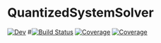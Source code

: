 # QuantizedSystemSolver
[![Dev](https://img.shields.io/badge/docs-dev-blue.svg)](https://github.com/mongibellili/QuantizedSystemSolver)
#[![Build Status](https://github.com/mongibellili/QuantizedSystemSolver/workflows/CI/badge.svg)](https://github.com/mongibellili/QuantizedSystemSolver/actions)
[![Coverage](https://codecov.io/gh/mongibellili/QuantizedSystemSolver/branch/main/graph/badge.svg)](https://codecov.io/gh/mongibellili/QuantizedSystemSolver)
[![Coverage](https://coveralls.io/repos/github/mongibellili/QuantizedSystemSolver/badge.svg?branch=main)](https://coveralls.io/github/mongibellili/QuantizedSystemSolver?branch=main)
